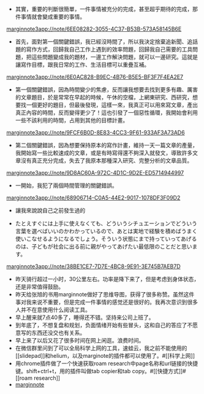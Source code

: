 - 其實，重要的判斷很簡單，一件事情被充分的完成，甚至超乎期待的完成，那件事情就會變成重要的事情。

[marginnote3app://note/6EE08282-3055-4C37-B53B-573A58145B6E](marginnote3app://note/6EE08282-3055-4C37-B53B-573A58145B6E)
- 首先，面對第一個關鍵錯誤，我已經沒時間了，所以我決定捨棄追新聞、追話題的寫作方式，回歸我自己工作上遇到的效率問題，回歸我自己需要的工具問題，把這些問題變成我的題材，一邊工作解決問題，就可以一邊研究。這就是讓寫作目標，跟我日常的工作、生活目標可以重疊互補。

[marginnote3app://note/6E0AC828-B9EC-4B76-B5E5-BF3F7F4EA2E7](marginnote3app://note/6E0AC828-B9EC-4B76-B5E5-BF3F7F4EA2E7)
- 第一個關鍵錯誤，因為時間變少的焦慮，反而讓我想要去找到更多有趣、厲害的文章題目，於是常常在早起的時候，午休的空檔，上網東研究、西研究，想要找一個更好的題目，但最後發現，這樣一來，我真正可以用來寫文章，產出真正內容的時間，反而變得更少了！這也引發了一個惡性循環，我開始會利用一些不該利用的時間，占用到其他的目標計畫。

[marginnote3app://note/9FCF6B0D-8E83-4CC3-9F61-933AF3A73AD6](marginnote3app://note/9FCF6B0D-8E83-4CC3-9F61-933AF3A73AD6)
- 第二個關鍵錯誤，因為想要保持原本的寫作計畫，維持一天一篇文章的產量，我開始寫一些比較速成的文章，或是有時寫得還不夠深入就發文，導致許多文章沒有真正充分完成，失去了我原本那種深入研究、完整分析的文章品質。

[marginnote3app://note/9D8AC60A-972C-4D1C-9D2E-ED5714944997](marginnote3app://note/9D8AC60A-972C-4D1C-9D2E-ED5714944997)
- 一開始，我犯了兩個時間管理的關鍵錯誤。

[marginnote3app://note/68906714-C0A5-44E2-9017-1078DF3F09D2](marginnote3app://note/68906714-C0A5-44E2-9017-1078DF3F09D2)
- 讓我來說說自己之前發生過的

-  たとえすぐには上手に使えなくても、どういうシチュエーションでどういう言葉を選べばいいのかわかっているので、あとは実地で経験を積めばうまく使いこなせるようになるでしょう。そういう状態にまで持っていってあげるのは、子どもが社会に出る前に親がやってあげたい最低限のことだと思います。

[marginnote3app://note/38BE1CE7-7D7E-4BC8-9E91-3E745B7AEB7D](marginnote3app://note/38BE1CE7-7D7E-4BC8-9E91-3E745B7AEB7D)
- 昨天骑行超过一小时，30公里左右。功率是降下来了，但是考虑到身体状态，还是非常值得鼓励。
- 昨天给张旭的书用marginnote做好了思维导图，获得了很多称赞。虽然这件事对我来说不重要，但是完成一件事情的感觉还是很好的。我再次意识到很多人并不在意使用什么阅读工具。
- 早上醒来就7点40多了，睡得还不错。坚持来公司上班了。
- 到年底了，不想复盘和规划，负面情绪开始有些冒头，这和自己的答应了不愿意写的东西还没交也有关系。
- 早上来了以后又花了很多时间在网上闲逛。浪费时间。
- 在微信群里问到了可以全局科学上网的工具，速蛙云，我之前不能使用的[[slidepad]]和helium，以及marginote的插件都可以使用了。#[[科学上网]]
- 用chrome插件做了一个快速获取roam research中page名称和url链接的快捷键。shift+ctrl+t，用的插件叫做tab copier和tab copy。#[[快捷方式]]#[[roam research]]
- [marginnote ](brain://api.thebrain.com/g7PXu0IyM0ucARb24SvxiA/92JkgOf1E0SRA0VgtXQbMQ/Marginnote)
